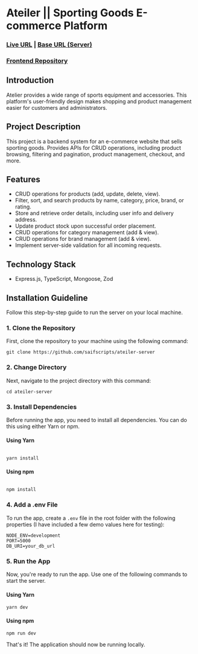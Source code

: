 # Ateiler || Sporting Goods E-commerce Platform

### [Live URL](https://ateiler-alpha.vercel.app) | [Base URL (Server)](https://ateiler-server.vercel.app)

### [Frontend Repository](https://github.com/saifscripts/ateiler-client)

## Introduction

Atelier provides a wide range of sports equipment and accessories. This platform's user-friendly design makes shopping and product management easier for customers and administrators.

## Project Description

This project is a backend system for an e-commerce website that sells sporting goods. Provides APIs for CRUD operations, including product browsing, filtering and pagination, product management, checkout, and more.

## Features

-   CRUD operations for products (add, update, delete, view).
-   Filter, sort, and search products by name, category, price, brand, or rating.
-   Store and retrieve order details, including user info and delivery address.
-   Update product stock upon successful order placement.
-   CRUD operations for category management (add & view).
-   CRUD operations for brand management (add & view).
-   Implement server-side validation for all incoming requests.

## Technology Stack

-   Express.js, TypeScript, Mongoose, Zod

## Installation Guideline

Follow this step-by-step guide to run the server on your local machine.

### 1. Clone the Repository

First, clone the repository to your machine using the following command:

```
git clone https://github.com/saifscripts/ateiler-server
```

### 2. Change Directory

Next, navigate to the project directory with this command:

```
cd ateiler-server
```

### 3. Install Dependencies

Before running the app, you need to install all dependencies. You can do this using either Yarn or npm.

#### Using Yarn

```

yarn install

```

#### Using npm

```

npm install

```

### 4. Add a .env File

To run the app, create a `.env` file in the root folder with the following properties (I have included a few demo values here for testing):

```
NODE_ENV=development
PORT=5000
DB_URI=your_db_url
```

### 5. Run the App

Now, you're ready to run the app. Use one of the following commands to start the server.

#### Using Yarn

```
yarn dev
```

#### Using npm

```
npm run dev
```

That's it! The application should now be running locally.
